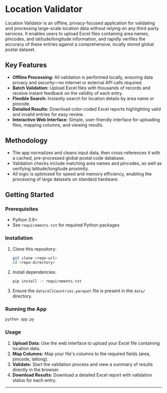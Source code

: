 ﻿# Location Validator

Location Validator is an offline, privacy-focused application for validating and processing large-scale location data without relying on any third-party services. It enables users to upload Excel files containing area names, pincodes, and latitude/longitude information, and rapidly verifies the accuracy of these entries against a comprehensive, locally stored global postal dataset.

## Key Features

- **Offline Processing:** All validation is performed locally, ensuring data privacy and security—no internet or external API calls required.
- **Batch Validation:** Upload Excel files with thousands of records and receive instant feedback on the validity of each entry.
- **Flexible Search:** Instantly search for location details by area name or pincode.
- **Detailed Results:** Download color-coded Excel reports highlighting valid and invalid entries for easy review.
- **Interactive Web Interface:** Simple, user-friendly interface for uploading files, mapping columns, and viewing results.

## Methodology

- The app normalizes and cleans input data, then cross-references it with a cached, pre-processed global postal code database.
- Validation checks include matching area names and pincodes, as well as verifying latitude/longitude proximity.
- All logic is optimized for speed and memory efficiency, enabling the processing of large datasets on standard hardware.

## Getting Started

### Prerequisites
- Python 3.8+
- See `requirements.txt` for required Python packages

### Installation
1. Clone this repository:
   ```bash
   git clone <repo-url>
   cd <repo-directory>
   ```
2. Install dependencies:
   ```bash
   pip install -r requirements.txt
   ```
3. Ensure the `data/allCountries.parquet` file is present in the `data/` directory.

### Running the App
```bash
python app.py
```

### Usage
1. **Upload Data:** Use the web interface to upload your Excel file containing location data.
2. **Map Columns:** Map your file's columns to the required fields (area, pincode, latlong).
3. **Validate:** Start the validation process and view a summary of results directly in the browser.
4. **Download Results:** Download a detailed Excel report with validation status for each entry.

---

